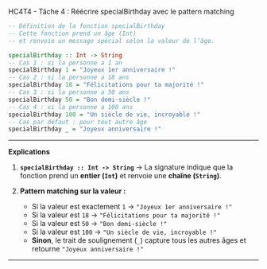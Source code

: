 HC4T4 - Tâche 4 : Réécrire specialBirthday avec le pattern matching

```haskell
-- Définition de la fonction specialBirthday
-- Cette fonction prend un âge (Int)
-- et renvoie un message spécial selon la valeur de l’âge.

specialBirthday :: Int -> String
-- Cas 1 : si la personne a 1 an
specialBirthday 1 = "Joyeux 1er anniversaire !"
-- Cas 2 : si la personne a 18 ans
specialBirthday 18 = "Félicitations pour ta majorité !"
-- Cas 3 : si la personne a 50 ans
specialBirthday 50 = "Bon demi-siècle !"
-- Cas 4 : si la personne a 100 ans
specialBirthday 100 = "Un siècle de vie, incroyable !"
-- Cas par défaut : pour tout autre âge
specialBirthday _ = "Joyeux anniversaire !"
```

---

 **Explications**

1. **`specialBirthday :: Int -> String`**
   → La signature indique que la fonction prend un **entier (`Int`)** et renvoie une **chaîne (`String`)**.

2. **Pattern matching sur la valeur :**

   * Si la valeur est exactement `1` → `"Joyeux 1er anniversaire !"`
   * Si la valeur est `18` → `"Félicitations pour ta majorité !"`
   * Si la valeur est `50` → `"Bon demi-siècle !"`
   * Si la valeur est `100` → `"Un siècle de vie, incroyable !"`
   * **Sinon**, le trait de soulignement (`_`) capture tous les autres âges et retourne `"Joyeux anniversaire !"`

---

